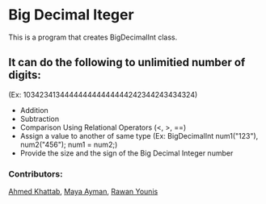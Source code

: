 # Big Decimal Iteger

This is a program that creates BigDecimalInt class.
## It can do the following to unlimitied number of digits: 
(Ex: 103423413444444444444444242344243434324)
- Addition
- Subtraction
- Comparison Using Relational Operators (<, >, ==)
- Assign a value to another of same type (Ex: BigDecimalInt num1("123"), num2("456"); num1 = num2;)
- Provide the size and the sign of the Big Decimal Integer number

### Contributors:
[Ahmed Khattab](https://github.com/only1ahmed), [Maya Ayman](https://github.com/MayaZayn), [Rawan Younis](https://github.com/Rawanyounis123)
